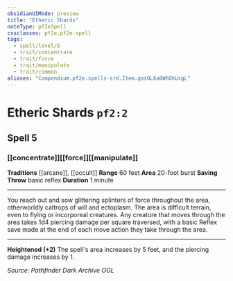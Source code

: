 ```yaml
---
obsidianUIMode: preview
title: "Etheric Shards"
noteType: pf2eSpell
cssclasses: pf2e,pf2e-spell
tags:
  - spell/level/5
  - trait/concentrate
  - trait/force
  - trait/manipulate
  - trait/common
aliases: "Compendium.pf2e.spells-srd.Item.gasOL6a0WhOhUsgL" 
---
```

# Etheric Shards  `pf2:2`  
## Spell 5
### [[concentrate]][[force]][[manipulate]]
**Traditions** [[arcane]], [[occult]]
**Range** 60 feet
**Area** 20-foot burst
**Saving Throw** basic reflex
**Duration** 1 minute
* * * 
You reach out and sow glittering splinters of force throughout the area, otherworldly caltrops of will and ectoplasm. The area is difficult terrain, even to flying or incorporeal creatures. Any creature that moves through the area takes 1d4 piercing damage per square traversed, with a basic Reflex save made at the end of each move action they take through the area.

* * *

**Heightened (+2)** The spell's area increases by 5 feet, and the piercing damage increases by 1.

*Source: Pathfinder Dark Archive*
*OGL*